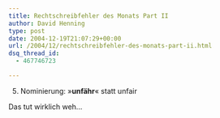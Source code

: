 ```yaml
---
title: Rechtschreibfehler des Monats Part II
author: David Henning
type: post
date: 2004-12-19T21:07:29+00:00
url: /2004/12/rechtschreibfehler-des-monats-part-ii.html
dsq_thread_id:
  - 467746723

---
```

5. Nominierung: »**unfähr**« statt unfair

Das tut wirklich weh&#8230;